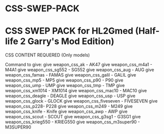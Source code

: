 # CSS-SWEP-PACK
CSS SWEP PACK for HL2Gmed (Half-life 2 Garry's Mod Edition)  
=============================================================

CSS CONTENT REQUERED (Only models)

Command to give:
give weapon_css_ak - AK47
give weapon_css_m4a1 - M4A1
give weapon_css_sg552 - SG552
give weapon_css_aug - AUG
give weapon_css_famas - FAMAS
give weapon_css_galil - GALIL
give weapon_css_mp5 - MP5
give weapon_css_p90 - P90
give weapon_css_ump - UMP
give weapon_css_tmp - TMP
give weapon_css_xm1014 - XM1014
give weapon_css_mac10 - MAC10
give weapon_css_deagle - DEAGLE
give weapon_css_usp - USP
give weapon_css_glock - GLOCK
give weapon_css_fiveseven - FIVESEVEN
give weapon_css_p228- P228
give weapon_css_m249 - M249
give weapon_css_knife - Knife
give weapon_css_awp - AWP
give weapon_css_scout - SCOUT
give weapon_css_g3sg1 - G3SG1
give weapon_css_krieg550 - KRIEG550
give weapon_css_m3super90 - M3SUPER90
